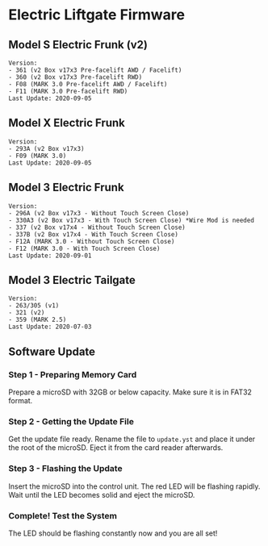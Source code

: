# Electric Liftgate Firmware

## Model S Electric Frunk (v2)
```
Version:
- 361 (v2 Box v17x3 Pre-facelift AWD / Facelift)
- 360 (v2 Box v17x3 Pre-facelift RWD)
- F08 (MARK 3.0 Pre-facelift AWD / Facelift)
- F11 (MARK 3.0 Pre-facelift RWD)
Last Update: 2020-09-05
```

## Model X Electric Frunk
```
Version:
- 293A (v2 Box v17x3)
- F09 (MARK 3.0)
Last Update: 2020-09-05
```

## Model 3 Electric Frunk
```
Version:
- 296A (v2 Box v17x3 - Without Touch Screen Close)
- 330A3 (v2 Box v17x3 - With Touch Screen Close) *Wire Mod is needed
- 337 (v2 Box v17x4 - Without Touch Screen Close)
- 337B (v2 Box v17x4 - With Touch Screen Close)
- F12A (MARK 3.0 - Without Touch Screen Close)
- F12 (MARK 3.0 - With Touch Screen Close)
Last Update: 2020-09-01
```

## Model 3 Electric Tailgate
```
Version:
- 263/305 (v1)
- 321 (v2)
- 359 (MARK 2.5)
Last Update: 2020-07-03
```

## Software Update
### Step 1 - Preparing Memory Card
Prepare a microSD with 32GB or below capacity.
Make sure it is in FAT32 format.

### Step 2 - Getting the Update File
Get the update file ready.
Rename the file to `update.yst` and place it under the root of the microSD.
Eject it from the card reader afterwards.

### Step 3 - Flashing the Update
Insert the microSD into the control unit.
The red LED will be flashing rapidly.
Wait until the LED becomes solid and eject the microSD.

### Complete! Test the System
The LED should be flashing constantly now and you are all set!